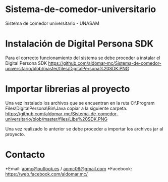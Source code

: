 # Sistema-de-comedor-universitario
Sistema de comedor universitario - UNASAM

# Instalación de Digital Persona SDK
Para el correcto funcionamiento del sistema se debe proceder a instalar el Digital Persona SDK
https://github.com/aldomar-mc/Sistema-de-comedor-universitario/blob/master/files/DigitalPersona%20SDK.PNG


# Importar librerias al proyecto
Una vez instalado los archivos que se encuentran en la ruta C:\Program Files\DigitalPersona\Bin\Java copiar a la siguiente carpeta.
https://github.com/aldomar-mc/Sistema-de-comedor-universitario/blob/master/files/Libs%20SDK.PNG

Una vez realizado lo anterior se debe proceder a importar los archivos jar al proyecto.

# Contacto
*Email: aomc@outlook.es / aomc06@gmail.com *Facebook: https://web.facebook.com/aldomar.mc/

